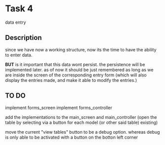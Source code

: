 # Task 4

data entry

## Description

since we have now  a working structure, now its the time to have the ability to enter data.

**BUT** is it important that this data wont persist. the persistence will be implemented later. as of now it should be just remembered as long as we are inside the screen of the corresponding entry form (which will also display the entries made, and make it able to modify the entries.)

## TO DO

implement forms_screen
implement forms_controller

add the implementations to the main_screen and main_controller (open the table by selecting via a button for each model (or other said table) existing)

move the current "view tables" button to be a debug option. whereas debug is only able to be activated with a button on the botton left corner
